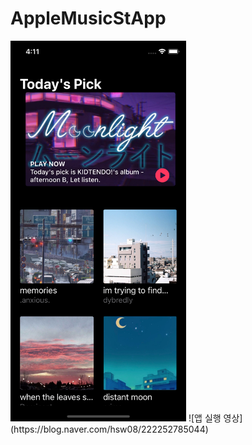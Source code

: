 # AppleMusicStApp

<img src="https://github.com/SW-H/AppleMusicStApp/blob/main/Simulator%20Screen%20Shot%20-%20iPhone%2011%20Pro%20-%202021-02-22%20at%2016.11.00.png" width="281" height="609">
![앱 실행 영상](https://blog.naver.com/hsw08/222252785044)
